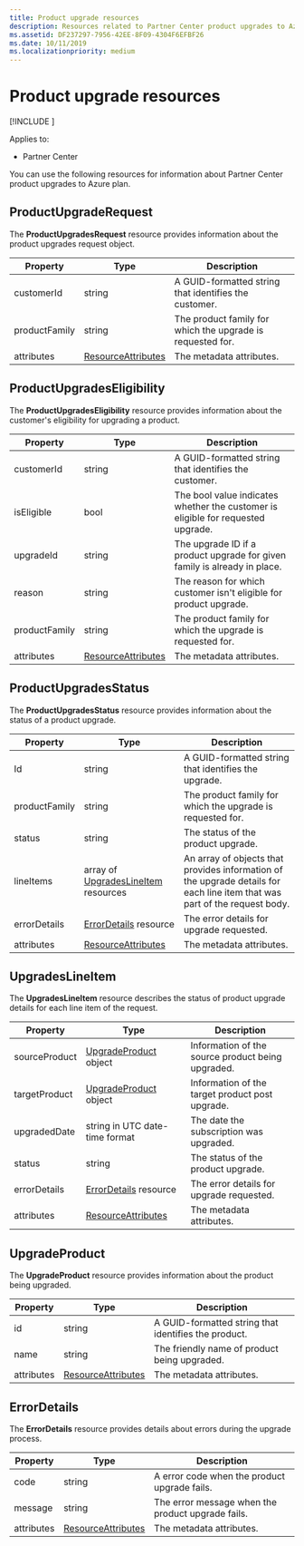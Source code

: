 ```yaml
---
title: Product upgrade resources
description: Resources related to Partner Center product upgrades to Azure plan (including ProductUpgradeRequest, ProductUpgradesEligibility, ProductUpgradesStatus, UpgradesLineItem, UpgradeProduct and ErrorDetails).
ms.assetid: DF237297-7956-42EE-8F09-4304F6EFBF26
ms.date: 10/11/2019
ms.localizationpriority: medium
---
```


# Product upgrade resources

[!INCLUDE [<Preview content warning>](<../includes/preview.md>)]

Applies to:

- Partner Center

You can use the following resources for information about Partner Center product upgrades to Azure plan.

## ProductUpgradeRequest

The **ProductUpgradesRequest** resource provides information about the product upgrades request object.

| Property | Type | Description |
|----------------------|----------------------------------------------|----------------------------------------------------------------|
| customerId           | string                                       | A GUID-formatted string that identifies the customer. |
| productFamily        | string                                       | The product family for which the upgrade is requested for. |
| attributes           | [ResourceAttributes](utility-resources.md#resourceattributes) | The metadata attributes. |

## ProductUpgradesEligibility

The **ProductUpgradesEligibility** resource provides information about the customer's eligibility for upgrading a product.

| Property | Type | Description |
|----------------------|--------------------------------------------- |----------------------------------------------------------------|
| customerId           | string                                       | A GUID-formatted string that identifies the customer. |          | productFamily        | string                                       | The product family for which the upgrade is requested for. |
| isEligible           | bool                                         | The bool value indicates whether the customer is eligible for requested upgrade. |
| upgradeId            | string                                       | The upgrade ID if a product upgrade for given family is already in place. |
| reason               | string                                       | The reason for which customer isn't eligible for product upgrade. |
| productFamily        | string                                       | The product family for which the upgrade is requested for. |
| attributes           | [ResourceAttributes](utility-resources.md#resourceattributes) | The metadata attributes.  

## ProductUpgradesStatus

The **ProductUpgradesStatus** resource provides information about the status of a product upgrade.

| Property | Type | Description |
|---------------------|----------------------------------------------------------------|-----------------------------------------------|
| Id                  | string                                                         | A GUID-formatted string that identifies the upgrade. |
| productFamily       | string                                                         | The product family for which the upgrade is requested for.
| status              | string                                                         | The status of the product upgrade.
| lineItems           | array of [UpgradesLineItem](#upgradeslineitem) resources       | An array of objects that provides information of the upgrade details for each line item that was part of the request body.
| errorDetails        | [ErrorDetails](#errordetails) resource                         | The error details for upgrade requested.
| attributes          | [ResourceAttributes](utility-resources.md#resourceattributes)  | The metadata attributes. |

## UpgradesLineItem

The **UpgradesLineItem** resource describes the status of product upgrade details for each line item of the request.

| Property | Type | Description |
|-----------------|-----------------------------------------------------|--------------------------------------------------------------|
| sourceProduct   | [UpgradeProduct](#upgradeproduct) object            | Information of the source product being upgraded. |
| targetProduct   | [UpgradeProduct](#upgradeproduct) object            | Information of the target product post upgrade. |
| upgradedDate    | string in UTC date-time format                      | The date the subscription was upgraded. |
| status          | string                                              | The status of the product upgrade. |
| errorDetails    | [ErrorDetails](#errordetails) resource              | The error details for upgrade requested. |
| attributes      | [ResourceAttributes](utility-resources.md#resourceattributes) | The metadata attributes.  |

## UpgradeProduct

The **UpgradeProduct** resource provides information about the product being upgraded.

| Property | Type |Description |
|----------------------|----------------------------------------------|----------------------------------------------------------------|
| id                   | string                                       | A GUID-formatted string that identifies the product. |
| name                 | string                                       | The friendly name of product being upgraded. |  
| attributes           | [ResourceAttributes](utility-resources.md#resourceattributes) | The metadata attributes. |

## ErrorDetails

The **ErrorDetails** resource provides details about errors during the upgrade process.

| Property | Type | Description |
|-------------------------|----------------------------------------------|-------------------------------------------------------------|
| code                    | string                                       | A error code when the product upgrade fails. |
| message                 | string                                       | The error message when the product upgrade fails. |
| attributes              | [ResourceAttributes](utility-resources.md#resourceattributes) | The metadata attributes. |
